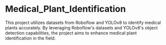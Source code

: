 # Medical_Plant_Identification
This project utilizes datasets from Roboflow and YOLOv8 to identify medical plants accurately. By leveraging Roboflow's datasets and YOLOv8's object detection capabilities, the project aims to enhance medical plant identification in the field.
